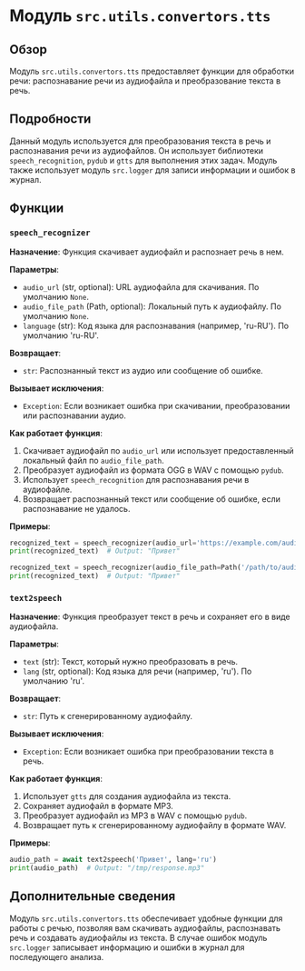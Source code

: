 # Модуль `src.utils.convertors.tts`

## Обзор

Модуль `src.utils.convertors.tts` предоставляет функции для обработки речи: 
распознавание речи из аудиофайла и преобразование текста в речь.

## Подробности

Данный модуль используется для преобразования текста в речь и распознавания речи из аудиофайлов.
Он использует библиотеки `speech_recognition`, `pydub` и `gtts` для выполнения этих задач. 
Модуль также использует модуль `src.logger` для записи информации и ошибок в журнал.

## Функции

### `speech_recognizer`

**Назначение**: Функция скачивает аудиофайл и распознает речь в нем. 

**Параметры**:

- `audio_url` (str, optional): URL аудиофайла для скачивания. По умолчанию `None`.
- `audio_file_path` (Path, optional): Локальный путь к аудиофайлу. По умолчанию `None`.
- `language` (str): Код языка для распознавания (например, 'ru-RU'). По умолчанию 'ru-RU'.

**Возвращает**:

- `str`: Распознанный текст из аудио или сообщение об ошибке.

**Вызывает исключения**:

- `Exception`: Если возникает ошибка при скачивании, преобразовании или распознавании аудио.

**Как работает функция**:

1. Скачивает аудиофайл по `audio_url` или использует предоставленный локальный файл по `audio_file_path`.
2. Преобразует аудиофайл из формата OGG в WAV с помощью `pydub`.
3. Использует `speech_recognition` для распознавания речи в аудиофайле.
4. Возвращает распознанный текст или сообщение об ошибке, если распознавание не удалось.

**Примеры**:

```python
recognized_text = speech_recognizer(audio_url='https://example.com/audio.ogg')
print(recognized_text)  # Output: "Привет"

recognized_text = speech_recognizer(audio_file_path=Path('/path/to/audio.ogg'))
print(recognized_text)  # Output: "Привет"
```

### `text2speech`

**Назначение**: Функция преобразует текст в речь и сохраняет его в виде аудиофайла.

**Параметры**:

- `text` (str): Текст, который нужно преобразовать в речь.
- `lang` (str, optional): Код языка для речи (например, 'ru'). По умолчанию 'ru'.

**Возвращает**:

- `str`: Путь к сгенерированному аудиофайлу.

**Вызывает исключения**:

- `Exception`: Если возникает ошибка при преобразовании текста в речь.

**Как работает функция**:

1. Использует `gtts` для создания аудиофайла из текста.
2. Сохраняет аудиофайл в формате MP3.
3. Преобразует аудиофайл из MP3 в WAV с помощью `pydub`.
4. Возвращает путь к сгенерированному аудиофайлу в формате WAV.

**Примеры**:

```python
audio_path = await text2speech('Привет', lang='ru')
print(audio_path)  # Output: "/tmp/response.mp3"
```

## Дополнительные сведения

Модуль `src.utils.convertors.tts` обеспечивает удобные функции для работы с речью, позволяя вам скачивать аудиофайлы, распознавать речь и создавать аудиофайлы из текста. 
В случае ошибок модуль `src.logger` записывает информацию и ошибки в журнал для последующего анализа.